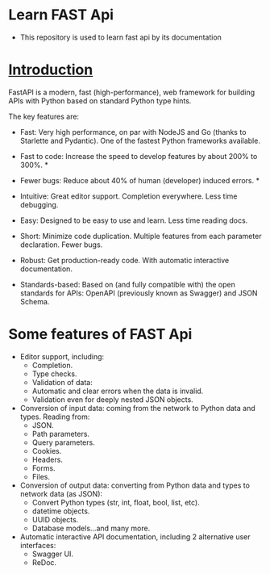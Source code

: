# Learn FAST Api

- This repository is used to learn fast api by its documentation

# [Introduction](https://fastapi.tiangolo.com/features/)

FastAPI is a modern, fast (high-performance), web framework for building APIs with Python based on standard Python type hints.

The key features are:

- Fast: Very high performance, on par with NodeJS and Go (thanks to Starlette and Pydantic). One of the fastest Python frameworks available.

- Fast to code: Increase the speed to develop features by about 200% to 300%. *

- Fewer bugs: Reduce about 40% of human (developer) induced errors. *

- Intuitive: Great editor support. Completion everywhere. Less time debugging.

- Easy: Designed to be easy to use and learn. Less time reading docs.

- Short: Minimize code duplication. Multiple features from each parameter declaration. Fewer bugs.

- Robust: Get production-ready code. With automatic interactive documentation.

- Standards-based: Based on (and fully compatible with) the open standards for APIs: OpenAPI (previously known as Swagger) and JSON Schema.

# Some features of FAST Api

- Editor support, including:
    - Completion.
    - Type checks.
    - Validation of data:
    - Automatic and clear errors when the data is invalid.
    - Validation even for deeply nested JSON objects.
- Conversion of input data: coming from the network to Python data and types. Reading from:
    - JSON.
    - Path parameters.
    - Query parameters.
    - Cookies.
    - Headers.
    - Forms.
    - Files.
- Conversion of output data: converting from Python data and types to network data (as JSON):
    - Convert Python types (str, int, float, bool, list, etc).
    - datetime objects.
    - UUID objects.
    - Database models...and many more.
- Automatic interactive API documentation, including 2 alternative user interfaces:
    - Swagger UI.
    - ReDoc.

